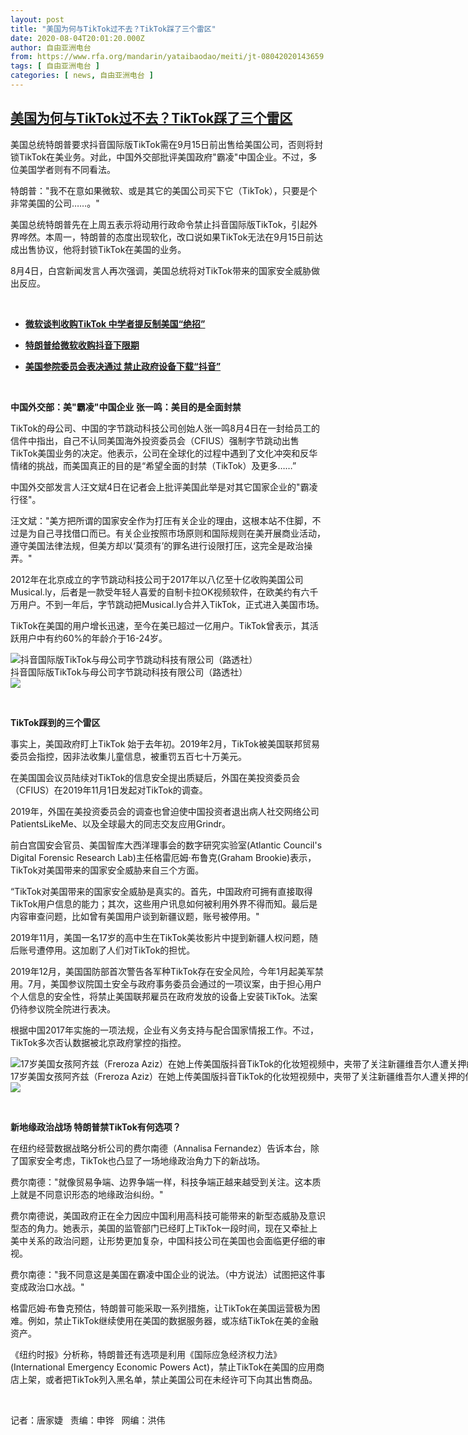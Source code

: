 ```yaml
---
layout: post
title: "美国为何与TikTok过不去？TikTok踩了三个雷区"
date: 2020-08-04T20:01:20.000Z
author: 自由亚洲电台
from: https://www.rfa.org/mandarin/yataibaodao/meiti/jt-08042020143659.html
tags: [ 自由亚洲电台 ]
categories: [ news, 自由亚洲电台 ]
---
```

<!--1596571280000-->
[美国为何与TikTok过不去？TikTok踩了三个雷区](https://www.rfa.org/mandarin/yataibaodao/meiti/jt-08042020143659.html)
------

<div>
<p>美国总统特朗普要求抖音国际版TikTok需在9月15日前出售给美国公司，否则将封锁TikTok在美业务。对此，中国外交部批评美国政府"霸凌"中国企业。不过，多位美国学者则有不同看法。</p><p>特朗普："我不在意如果微软、或是其它的美国公司买下它（TikTok），只要是个非常美国的公司……。"</p><p>美国总统特朗普先在上周五表示将动用行政命令禁止抖音国际版TikTok，引起外界哗然。本周一，特朗普的态度出现软化，改口说如果TikTok无法在9月15日前达成出售协议，他将封锁TikTok在美国的业务。</p><p>8月4日，白宫新闻发言人再次强调，美国总统将对TikTok带来的国家安全威胁做出反应。</p><p> </p><ul><li><b><a class="external-link" href="http://www.rfa.org/mandarin/yataibaodao/meiti/hj-08032020104312.html">微软谈判收购TikTok 中学者提反制美国“绝招”</a></b></li></ul><ul><li><b><a class="external-link" href="http://www.rfa.org/mandarin/Xinwen/1-08032020103156.html">特朗普给微软收购抖音下限期</a></b></li></ul><ul><li><b><a class="external-link" href="http://www.rfa.org/mandarin/Xinwen/11-07222020154314.html">美国参院委员会表决通过 禁止政府设备下载“抖音”</a></b></li></ul><p> </p><p><b>中国外交部：美</b><b>"霸</b><b>凌</b><b>"</b><b>中国企业</b><b> 张一鸣：美目的是全面封禁</b></p><p>TikTok的母公司、中国的字节跳动科技公司创始人张一鸣8月4日在一封给员工的信件中指出，自己不认同美国海外投资委员会（CFIUS）强制字节跳动出售TikTok美国业务的决定。他表示，公司在全球化的过程中遇到了文化冲突和反华情绪的挑战，而美国真正的目的是“希望全面的封禁（TikTok）及更多……”</p><p>中国外交部发言人汪文斌4日在记者会上批评美国此举是对其它国家企业的"霸凌行径"。</p><p>汪文斌："美方把所谓的国家安全作为打压有关企业的理由，这根本站不住脚，不过是为自己寻找借口而已。有关企业按照市场原则和国际规则在美开展商业活动，遵守美国法律法规，但美方却以‘莫须有’的罪名进行设限打压，这完全是政治操弄。"</p><p>2012年在北京成立的字节跳动科技公司于2017年以八亿至十亿收购美国公司Musical.ly，后者是一款受年轻人喜爱的自制卡拉OK视频软件，在欧美约有六千万用户。不到一年后，字节跳动把Musical.ly合并入TikTok，正式进入美国市场。</p><p>TikTok在美国的用户增长迅速，至今在美已超过一亿用户。TikTok曾表示，其活跃用户中有约60%的年龄介于16-24岁。</p><p><div class="image-inline captioned" style="width:622px;"><div style="width:622px;"><img alt="抖音国际版TikTok与母公司字节跳动科技有限公司（路透社）" src="https://www.rfa.org/mandarin/yataibaodao/meiti/jt-08042020143659.html/jt0804.jpg" title="抖音国际版TikTok与母公司字节跳动科技有限公司（路透社）"/></div><div class="image-caption"><span style="width:622px;">抖音国际版TikTok与母公司字节跳动科技有限公司（路透社）</span><span class="copyright"> </span></div><div id="zoomattribute"><a class="single_image" href="/mandarin/yataibaodao/meiti/jt-08042020143659.html/jt0804.jpg" title="抖音国际版TikTok与母公司字节跳动科技有限公司（路透社）"><img src="/rfa_resources/graphics/icon-zoom.png"/></a></div></div></p><p> </p><p><b>TikTok</b><b>踩到的三个雷区</b></p><p>事实上，美国政府盯上TikTok 始于去年初。2019年2月，TikTok被美国联邦贸易委员会指控，因非法收集儿童信息，被重罚五百七十万美元。</p><p>在美国国会议员陆续对TikTok的信息安全提出质疑后，外国在美投资委员会（CFIUS）在2019年11月1日发起对TikTok的调查。</p><p>2019年，外国在美投资委员会的调查也曾迫使中国投资者退出病人社交网络公司PatientsLikeMe、以及全球最大的同志交友应用Grindr。</p><p>前白宫国安会官员、美国智库大西洋理事会的数字研究实验室(Atlantic Council's Digital Forensic Research Lab)主任格雷厄姆·布鲁克(Graham Brookie)表示，TikTok对美国带来的国家安全威胁来自三个方面。</p><p>“TikTok对美国带来的国家安全威胁是真实的。首先，中国政府可拥有直接取得TikTok用户信息的能力；其次，这些用户讯息如何被利用外界不得而知。最后是内容审查问题，比如曾有美国用户谈到新疆议题，账号被停用。"</p><p>2019年11月，美国一名17岁的高中生在TikTok美妆影片中提到新疆人权问题，随后账号遭停用。这加剧了人们对TikTok的担忧。</p><p>2019年12月，美国国防部首次警告各军种TikTok存在安全风险，今年1月起美军禁用。7月，美国参议院国土安全与政府事务委员会通过的一项议案，由于担心用户个人信息的安全性，将禁止美国联邦雇员在政府发放的设备上安装TikTok。法案仍待参议院全院进行表决。</p><p>根据中国2017年实施的一项法规，企业有义务支持与配合国家情报工作。不过，TikTok多次否认数据被北京政府掌控的指控。</p><p><div class="image-inline captioned" style="width:940px;"><div style="width:940px;"><img alt="17岁美国女孩阿齐兹（Freroza Aziz）在她上传美国版抖音TikTok的化妆短视频中，夹带了关注新疆维吾尔人遭关押的信息。（视频截图）" src="https://www.rfa.org/mandarin/yataibaodao/meiti/jt-08042020143659.html/jt0804h.jpg" title="17岁美国女孩阿齐兹（Freroza Aziz）在她上传美国版抖音TikTok的化妆短视频中，夹带了关注新疆维吾尔人遭关押的信息。（视频截图）"/></div><div class="image-caption"><span style="width:940px;">17岁美国女孩阿齐兹（Freroza Aziz）在她上传美国版抖音TikTok的化妆短视频中，夹带了关注新疆维吾尔人遭关押的信息。（视频截图）</span><span class="copyright"> </span></div><div id="zoomattribute"><a class="single_image" href="/mandarin/yataibaodao/meiti/jt-08042020143659.html/jt0804h.jpg" title="17岁美国女孩阿齐兹（Freroza Aziz）在她上传美国版抖音TikTok的化妆短视频中，夹带了关注新疆维吾尔人遭关押的信息。（视频截图）"><img src="/rfa_resources/graphics/icon-zoom.png"/></a></div></div></p><p> </p><p><b>新地缘政治战场</b><b> </b><b>特朗普禁</b><b>TikTok</b><b>有何选项？</b></p><p>在纽约经营数据战略分析公司的费尔南德（Annalisa Fernandez）告诉本台，除了国家安全考虑，TikTok也凸显了一场地缘政治角力下的新战场。</p><p>费尔南德："就像贸易争端、边界争端一样，科技争端正越来越受到关注。这本质上就是不同意识形态的地缘政治纠纷。"</p><p>费尔南德说，美国政府正在全力因应中国利用高科技可能带来的新型态威胁及意识型态的角力。她表示，美国的监管部门已经盯上TikTok一段时间，现在又牵扯上美中关系的政治问题，让形势更加复杂，中国科技公司在美国也会面临更仔细的审视。</p><p>费尔南德："我不同意这是美国在霸凌中国企业的说法。（中方说法）试图把这件事变成政治口水战。"</p><p>格雷厄姆·布鲁克预估，特朗普可能采取一系列措施，让TikTok在美国运营极为困难。例如，禁止TikTok继续使用在美国的数据服务器，或冻结TikTok在美的金融资产。</p><p>《纽约时报》分析称，特朗普还有选项是利用《国际应急经济权力法》(International Emergency Economic Powers Act)，禁止TikTok在美国的应用商店上架，或者把TikTok列入黑名单，禁止美国公司在未经许可下向其出售商品。</p><p> </p><p>记者：唐家婕   责编：申铧   网编：洪伟</p>
</div>

